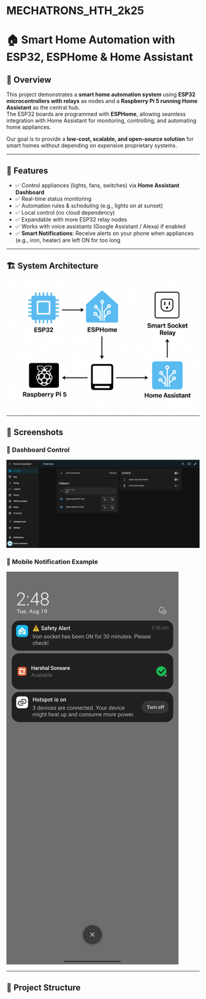 # MECHATRONS_HTH_2k25
# 🏠 Smart Home Automation with ESP32, ESPHome & Home Assistant  

## 📌 Overview  
This project demonstrates a **smart home automation system** using **ESP32 microcontrollers with relays** as nodes and a **Raspberry Pi 5 running Home Assistant** as the central hub.  
The ESP32 boards are programmed with **ESPHome**, allowing seamless integration with Home Assistant for monitoring, controlling, and automating home appliances.  

Our goal is to provide a **low-cost, scalable, and open-source solution** for smart homes without depending on expensive proprietary systems.  

---

## 🔧 Features  
- ✅ Control appliances (lights, fans, switches) via **Home Assistant Dashboard**  
- ✅ Real-time status monitoring  
- ✅ Automation rules & scheduling (e.g., lights on at sunset)  
- ✅ Local control (no cloud dependency)  
- ✅ Expandable with more ESP32 relay nodes  
- ✅ Works with voice assistants (Google Assistant / Alexa) if enabled  
- ✅ **Smart Notifications**: Receive alerts on your phone when appliances (e.g., iron, heater) are left ON for too long  

---

## 🏗️ System Architecture  
![Architecture Diagram](docs/achitecture.png)  

---

## 📲 Screenshots  

### 🔘 Dashboard Control  
![Dashboard](docs/dashborad.png)  

### 📱 Mobile Notification Example  
![Mobile Notification](docs/mobile_notification.jpg)  

---

## 📂 Project Structure  

